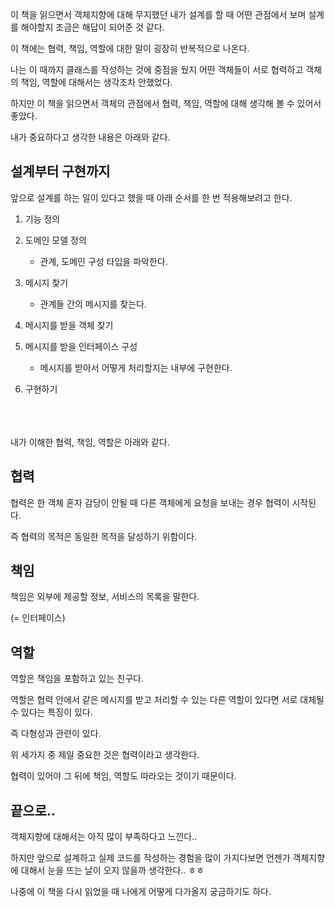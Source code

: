 이 책을 읽으면서 객체지향에 대해 무지했던 내가 설계를 할 때 어떤 관점에서 보며 설계를 해야할지 조금은 해답이 되어준 것 같다.

이 책에는 협력, 책임, 역할에 대한 말이 굉장히 반복적으로 나온다.

나는 이 때까지 클래스를 작성하는 것에 중점을 뒀지 어떤 객체들이 서로 협력하고 객체의 책임, 역할에 대해서는 생각조차 안했었다.

하지만 이 책을 읽으면서 객체의 관점에서 협력, 책임, 역할에 대해 생각해 볼 수 있어서 좋았다.

내가 중요하다고 생각한 내용은 아래와 같다.

## 설계부터 구현까지

앞으로 설계를 하는 일이 있다고 했을 때 아래 순서를 한 번 적용해보려고 한다.

1. 기능 정의

2. 도메인 모델 정의

   - 관계, 도메인 구성 타입을 파악한다.

3. 메시지 찾기

   - 관계들 간의 메시지를 찾는다.

4. 메시지를 받을 객체 찾기

5. 메시지를 받을 인터페이스 구성

   - 메시지를 받아서 어떻게 처리할지는 내부에 구현한다.

6. 구현하기

</br>
</br>
</br>
내가 이해한 협력, 책임, 역할은 아래와 같다.

## 협력

협력은 한 객체 혼자 감당이 안될 때 다른 객체에게 요청을 보내는 경우 협력이 시작된다.

즉 협력의 목적은 동일한 목적을 달성하기 위함이다.

## 책임

책임은 외부에 제공할 정보, 서비스의 목록을 말한다.

(= 인터페이스)

## 역할

역할은 책임을 포함하고 있는 친구다.

역할은 협력 안에서 같은 메시지를 받고 처리할 수 있는 다른 역할이 있다면 서로 대체될 수 있다는 특징이 있다.

즉 다형성과 관련이 있다.

위 세가지 중 제일 중요한 것은 협력이라고 생각한다.

협력이 있어야 그 뒤에 책임, 역할도 따라오는 것이기 때문이다.

## 끝으로..

객체지향에 대해서는 아직 많이 부족하다고 느낀다..

하지만 앞으로 설계하고 실제 코드를 작성하는 경험을 많이 가지다보면 언젠가 객체지향에 대해서 눈을 뜨는 날이 오지 않을까 생각한다.. ㅎㅎ

나중에 이 책을 다시 읽었을 때 나에게 어떻게 다가올지 궁금하기도 하다.
